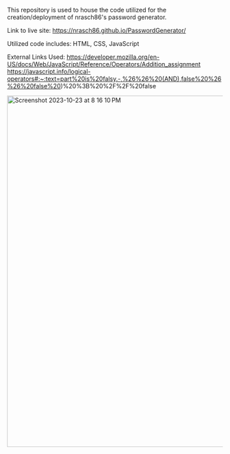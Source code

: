 This repository is used to house the code utilized for the creation/deployment of nrasch86's password generator.

Link to live site: https://nrasch86.github.io/PasswordGenerator/

Utilized code includes: HTML, CSS, JavaScript

External Links Used:
https://developer.mozilla.org/en-US/docs/Web/JavaScript/Reference/Operators/Addition_assignment
https://javascript.info/logical-operators#:~:text=part%20is%20falsy.-,%26%26%20(AND),false%20%26%26%20false%20)%20%3B%20%2F%2F%20false

<img width="821" alt="Screenshot 2023-10-23 at 8 16 10 PM" src="https://github.com/nrasch86/PasswordGenerator/assets/145396887/4ad2768d-e289-4182-98d2-fb4f3bbad72f">

